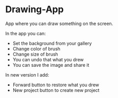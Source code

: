 # Drawing-App
App where you can draw something on the screen.

In the app you can:
- Set the background from your gallery
- Change color of brush
- Change size of brush
- You can undo that what you drew
- You can save the image and share it

In new version I add:
- Forward button to restore what you drew
- New project button to create new project 
